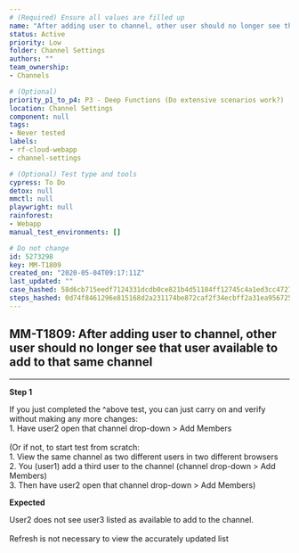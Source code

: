 ```yaml
---
# (Required) Ensure all values are filled up
name: "After adding user to channel, other user should no longer see that user available to add to that same channel"
status: Active
priority: Low
folder: Channel Settings
authors: ""
team_ownership: 
- Channels

# (Optional)
priority_p1_to_p4: P3 - Deep Functions (Do extensive scenarios work?)
location: Channel Settings
component: null
tags: 
- Never tested
labels: 
- rf-cloud-webapp
- channel-settings

# (Optional) Test type and tools
cypress: To Do
detox: null
mmctl: null
playwright: null
rainforest: 
- Webapp
manual_test_environments: []

# Do not change
id: 5273298
key: MM-T1809
created_on: "2020-05-04T09:17:11Z"
last_updated: ""
case_hashed: 58d6cb715eedf7124331dcdb0ce821b4d51184ff12745c4a1ed3cc4727c9ad414543b9dbedc609cbbace875823095b89
steps_hashed: 0d74f8461296e815168d2a231174be872caf2f34ecbff2a31ea95672551824e304e4f0c5aadb4f5b5c6473aba7174b5d
---
```


<!-- (Auto-generated) Based on frontmatter's "key" and "name" -->

## MM-T1809: After adding user to channel, other user should no longer see that user available to add to that same channel

---

**Step 1**

If you just completed the ^above test, you can just carry on and verify without making any more changes:\
1\. Have user2 open that channel drop-down > Add Members\
\
(Or if not, to start test from scratch:\
1\. View the same channel as two different users in two different browsers\
2\. You (user1) add a third user to the channel (channel drop-down > Add Members)\
3\. Then have user2 open that channel drop-down > Add Members)

**Expected**

User2 does not see user3 listed as available to add to the channel.\
\
Refresh is not necessary to view the accurately updated list
